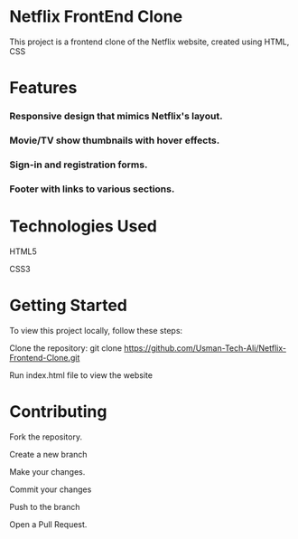 # Netflix FrontEnd Clone

This project is a frontend clone of the Netflix website, created using HTML, CSS

# Features

### Responsive design that mimics Netflix's layout.

### Movie/TV show thumbnails with hover effects.

### Sign-in and registration forms.

### Footer with links to various sections.

# Technologies Used

HTML5

CSS3

# Getting Started

To view this project locally, follow these steps:

Clone the repository: git clone https://github.com/Usman-Tech-Ali/Netflix-Frontend-Clone.git

Run index.html file to view the website

# Contributing

Fork the repository.

Create a new branch

Make your changes.

Commit your changes

Push to the branch

Open a Pull Request.
